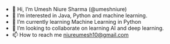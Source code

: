 - 👋 Hi, I’m Umesh Niure Sharma (@umeshniure)
- 👀 I’m interested in Java, Python and machine learning.
- 🌱 I’m currently learning Machine Learning in Python 
- 💞️ I’m looking to collaborate on learning AI and deep learning.
- 📫 How to reach me niureumesh10@gmail.com

<!---
umeshniure/umeshniure is a ✨ special ✨ repository because its `README.md` (this file) appears on your GitHub profile.
You can click the Preview link to take a look at your changes.
--->
